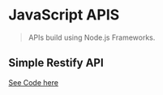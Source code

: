 # JavaScript APIS
> APIs build using Node.js Frameworks.

## Simple Restify API
[See Code here](/js/simple-express-rest-api/)